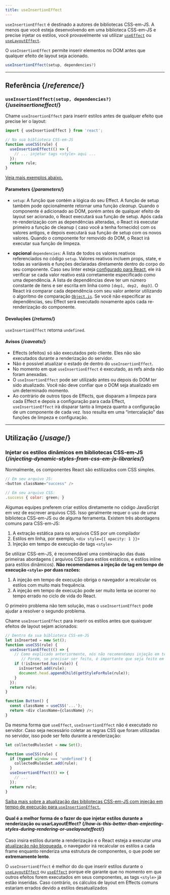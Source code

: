```yaml
---
title: useInsertionEffect
---
```


<Pitfall>

`useInsertionEffect` é destinado a autores de bibliotecas CSS-em-JS. A menos que você esteja desenvolvendo em uma biblioteca CSS-em-JS e precise injetar os estilos, você provavelmente vai utilizar [`useEffect`](/reference/react/useEffect) ou [`useLayoutEffect`](/reference/react/useLayoutEffect).
</Pitfall>

<Intro>

O `useInsertionEffect` permite inserir elementos no DOM antes que qualquer efeito de layout seja acionado.

```js
useInsertionEffect(setup, dependencies?)
```

</Intro>

<InlineToc />

---

## Referência {/*reference*/}

### `useInsertionEffect(setup, dependencies?)` {/*useinsertioneffect*/}

Chame `useInsertionEffect` para inserir estilos antes de qualquer efeito que precise ler o layout:

```js
import { useInsertionEffect } from 'react';

// Na sua biblioteca CSS-em-JS
function useCSS(rule) {
  useInsertionEffect(() => {
    // ... injetar tags <style> aqui ...
  });
  return rule;
}
```

[Veja mais exemplos abaixo.](#usage)

#### Parameters {/*parameters*/}

* `setup`: A função que contém a lógica do seu Effect. A função de setup também pode opcionalmente retornar uma função *cleanup*. Quando o componente é adicionado ao DOM, porém antes de qualquer efeito de layout ser acionado, o React executará sua função de setup. Após cada re-renderização com as dependências alteradas, o React irá executar primeiro a função de cleanup ( caso você a tenha fornecido) com os valores antigos, e depois executará sua função de setup com os novos valores. Quando o componente for removido do DOM, o React irá executar sua função de limpeza.
 
* **opcional** `dependencies`: A lista de todos os valores reativos referenciados no código `setup`. Valores reativos incluem props, state, e todas as variáveis e funções declaradas diretamente dentro do corpo do seu componente. Caso seu linter esteja [configurado para React](/learn/editor-setup#linting), ele irá verificar se cada valor reativo está corretamente especificado como uma dependência. A lista de dependências deve ter um número constante de itens e ser escrita em linha como `[dep1, dep2, dep3]`. O React irá comparar cada dependência com seu valor anterior utilizando o algoritmo de comparação [`Object.is`](https://developer.mozilla.org/en-US/docs/Web/JavaScript/Reference/Global_Objects/Object/is). Se você não especificar as dependências, seu Effect será executado novamente após cada re-renderização do componente.

#### Devoluções {/*returns*/}

`useInsertionEffect` retorna `undefined`.

#### Avisos {/*caveats*/}

* Effects (efeitos) só são executados pelo cliente. Eles não são executados durante a renderização do servidor.
* Não é possível atualizar o estado de dentro do `useInsertionEffect`.
* No momento em que `useInsertionEffect` é executado, as refs ainda não foram anexadas.
* O `useInsertionEffect` pode ser utilizado antes ou depois do DOM ter sido atualizado. Você não deve confiar que o DOM seja atualizado em um determinado momento.
* Ao contrário de outros tipos de Effects, que disparam a limpeza para cada Effect e depois a configuração para cada Effect, `useInsertionEffect` irá disparar tanto a limpeza quanto a configuração de um componente de cada vez. Isso resulta em uma “intercalação” das funções de limpeza e configuração.

---

## Utilização {/*usage*/}

### Injetar os estilos dinâmicos em bibliotecas CSS-em-JS {/*injecting-dynamic-styles-from-css-em-js-libraries*/}

Normalmente, os componentes React são estilizados com CSS simples.

```js
// Em seu arquivo JS:
<button className="success" />

// Em seu arquivo CSS:
.success { color: green; }
```

Algumas equipes preferem criar estilos diretamente no código JavaScript em vez de escrever arquivos CSS. Isso geralmente requer o uso de uma biblioteca CSS-em-JS ou de alguma ferramenta. Existem três abordagens comuns para CSS-em-JS:

1. A extração estática para os arquivos CSS por um compilador
2. Estilos em linha, por exemplo, `<div style={{ opacity: 1 }}>`
3. Injeção em tempo de execução de tags `<style>`

Se utilizar CSS-em-JS, é recomendável uma combinação das duas primeiras abordagens ( arquivos CSS para estilos estáticos, e estilos inline para estilos dinâmicos). **Não recomendamos a injeção de tag em tempo de execução `<style>` por duas razões:**

1. A injeção em tempo de execução obriga o navegador a recalcular os estilos com muito mais frequência.
2. A injeção em tempo de execução pode ser muito lenta se ocorrer no tempo errado no ciclo de vida do React.

O primeiro problema não tem solução, mas o `useInsertionEffect` pode ajudar a resolver o segundo problema.

Chame `useInsertionEffect` para inserir os estilos antes que quaisquer efeitos de layout sejam acionados:

```js {4-11}
// Dentro da sua biblioteca CSS-em-JS
let isInserted = new Set();
function useCSS(rule) {
  useInsertionEffect(() => {
    // Como explicado anteriormente, nós não recomendamos injeção em tempo de execução de tags <style>.
       // Porém, se precisar ser feito, é importante que seja feito em useInsertionEffect.
    if (!isInserted.has(rule)) {
      isInserted.add(rule);
      document.head.appendChild(getStyleForRule(rule));
    }
  });
  return rule;
}

function Button() {
  const className = useCSS('...');
  return <div className={className} />;
}
```

Da mesma forma que `useEffect`, `useInsertionEffect` não é executado no servidor. Caso seja necessário coletar as regras CSS que foram utilizadas no servidor, isso pode ser feito durante a renderização:

```js {1,4-6}
let collectedRulesSet = new Set();

function useCSS(rule) {
  if (typeof window === 'undefined') {
    collectedRulesSet.add(rule);
  }
  useInsertionEffect(() => {
    // ...
  });
  return rule;
}
```

[Saiba mais sobre a atualização das bibliotecas CSS-em-JS com injeção em tempo de execução para `useInsertionEffect`.](https://github.com/reactwg/react-18/discussions/110)

<DeepDive>

#### Qual é a melhor forma de o fazer do que injetar estilos durante a renderização ou usarLayoutEffect? {/*how-is-this-better-than-emjecting-styles-during-rendering-or-uselayouteffect*/}

Caso insira estilos durante a renderização e o React esteja a executar uma [atualização não bloqueada,](/reference/react/useTransition#marking-a-state-update-as-a-non-blocking-transition) o navegador irá recalcular os estilos a cada frame enquanto renderiza uma estrutura de componentes, o que pode ser **extremamente lento**.

O `useInsertionEffect` é melhor do do que inserir estilos durante o [`useLayoutEffect`](/reference/react/useLayoutEffect) ou [`useEffect`](/reference/react/useEffect) porque ele garante que no momento em que outros efeitos forem executados em seus componentes, as tags `<style>` já estão inseridas. Caso contrário, os cálculos de layout em Effects comuns estariam errados devido a estilos desatualizados

</DeepDive>
